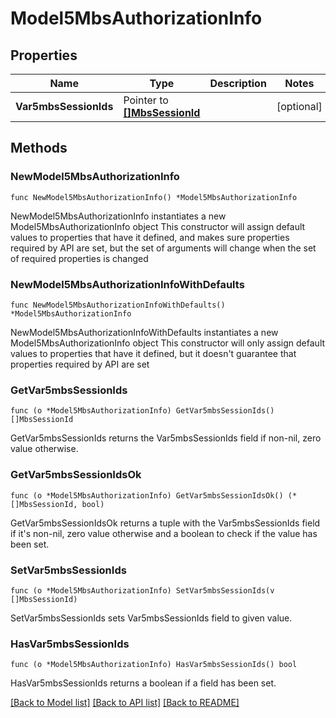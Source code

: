 # Model5MbsAuthorizationInfo

## Properties

Name | Type | Description | Notes
------------ | ------------- | ------------- | -------------
**Var5mbsSessionIds** | Pointer to [**[]MbsSessionId**](MbsSessionId.md) |  | [optional] 

## Methods

### NewModel5MbsAuthorizationInfo

`func NewModel5MbsAuthorizationInfo() *Model5MbsAuthorizationInfo`

NewModel5MbsAuthorizationInfo instantiates a new Model5MbsAuthorizationInfo object
This constructor will assign default values to properties that have it defined,
and makes sure properties required by API are set, but the set of arguments
will change when the set of required properties is changed

### NewModel5MbsAuthorizationInfoWithDefaults

`func NewModel5MbsAuthorizationInfoWithDefaults() *Model5MbsAuthorizationInfo`

NewModel5MbsAuthorizationInfoWithDefaults instantiates a new Model5MbsAuthorizationInfo object
This constructor will only assign default values to properties that have it defined,
but it doesn't guarantee that properties required by API are set

### GetVar5mbsSessionIds

`func (o *Model5MbsAuthorizationInfo) GetVar5mbsSessionIds() []MbsSessionId`

GetVar5mbsSessionIds returns the Var5mbsSessionIds field if non-nil, zero value otherwise.

### GetVar5mbsSessionIdsOk

`func (o *Model5MbsAuthorizationInfo) GetVar5mbsSessionIdsOk() (*[]MbsSessionId, bool)`

GetVar5mbsSessionIdsOk returns a tuple with the Var5mbsSessionIds field if it's non-nil, zero value otherwise
and a boolean to check if the value has been set.

### SetVar5mbsSessionIds

`func (o *Model5MbsAuthorizationInfo) SetVar5mbsSessionIds(v []MbsSessionId)`

SetVar5mbsSessionIds sets Var5mbsSessionIds field to given value.

### HasVar5mbsSessionIds

`func (o *Model5MbsAuthorizationInfo) HasVar5mbsSessionIds() bool`

HasVar5mbsSessionIds returns a boolean if a field has been set.


[[Back to Model list]](../README.md#documentation-for-models) [[Back to API list]](../README.md#documentation-for-api-endpoints) [[Back to README]](../README.md)


